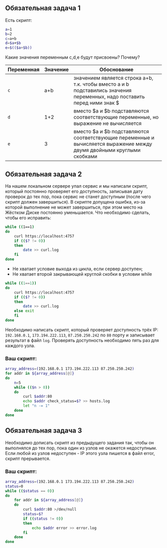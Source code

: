 ## Обязательная задача 1

Есть скрипт:
```bash
a=1
b=2
c=a+b
d=$a+$b
e=$(($a+$b))
```

Какие значения переменным c,d,e будут присвоены? Почему?

| Переменная  | Значение | Обоснование |
| ------------- | ------------- | ------------- |
| `c`  | a+b | значением является строка a+b, т.к. чтобы вместо a и b подставились значения переменных, надо поставить перед ними знак $|
| `d`  | 1+2 | вместо $a и $b подставляются соответствующие переменные, но выражение не вычисляется |
| `e`  | 3 | вместо $a и $b подставляются соответствующие переменные и вычисляется выражение между двумя двойными круглыми скобками |


## Обязательная задача 2
На нашем локальном сервере упал сервис и мы написали скрипт, который постоянно проверяет его доступность, записывая дату проверок до тех пор, пока сервис не станет доступным (после чего скрипт должен завершиться). В скрипте допущена ошибка, из-за которой выполнение не может завершиться, при этом место на Жёстком Диске постоянно уменьшается. Что необходимо сделать, чтобы его исправить:
```bash
while ((1==1)
do
	curl https://localhost:4757
	if (($? != 0))
	then
		date >> curl.log
	fi
done
```

- Не хватает условие выхода из цикла, если сервер доступен;
- Не хватает второй закрывающей круглой скобки в условии while

```bash
while ((1==1))
do
	curl https://localhost:4757
	if (($? != 0))
	then
		date >> curl.log
	else exit
	fi
done
```

Необходимо написать скрипт, который проверяет доступность трёх IP: `192.168.0.1`, `173.194.222.113`, `87.250.250.242` по `80` порту и записывает результат в файл `log`. Проверять доступность необходимо пять раз для каждого узла.

### Ваш скрипт:
```bash
array_address=(192.168.0.1 173.194.222.113 87.250.250.242)
for addr in ${array_address[@]}
do
	n=5
	while (($n > 0))
	do
		curl $addr:80
		echo $addr check_status=$? >> hosts.log
		let "n -= 1"
	done
done
```

## Обязательная задача 3
Необходимо дописать скрипт из предыдущего задания так, чтобы он выполнялся до тех пор, пока один из узлов не окажется недоступным. Если любой из узлов недоступен - IP этого узла пишется в файл error, скрипт прерывается.

### Ваш скрипт:
```bash
array_address=(192.168.0.1 173.194.222.113 87.250.250.242)
status=0
while (($status == 0))
do
	for addr in ${array_address[@]}
	do
		curl $addr:80 >/dev/null
		status=$?
		if ((status != 0))
		then
			echo $addr error >> error.log
		fi
	done
done
```

